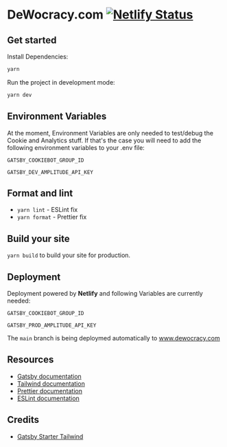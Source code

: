 # DeWocracy.com [![Netlify Status](https://api.netlify.com/api/v1/badges/6261a901-6f6e-4e5c-9d20-fa696bd456b5/deploy-status)](https://app.netlify.com/sites/dewocracy/deploys)


## Get started

Install Dependencies:

```sh
yarn
```

Run the project in development mode:

```sh
yarn dev
```

## Environment Variables

At the moment, Environment Variables are only needed to test/debug the Cookie and Analytics stuff. If that's the case you will need to add the following environment variables to your .env file:

`GATSBY_COOKIEBOT_GROUP_ID`

`GATSBY_DEV_AMPLITUDE_API_KEY`

## Format and lint

- `yarn lint` - ESLint fix
- `yarn format` - Prettier fix

## Build your site

`yarn build` to build your site for production.

## Deployment

Deployment powered by **Netlify** and following Variables are currently needed:

`GATSBY_COOKIEBOT_GROUP_ID`

`GATSBY_PROD_AMPLITUDE_API_KEY`

The `main` branch is being deploymed automatically to www.dewocracy.com



## Resources

- [Gatsby documentation](https://www.gatsbyjs.org/docs/)
- [Tailwind documentation](https://tailwindcss.com/docs/what-is-tailwind/)
- [Prettier documentation](https://prettier.io/docs/en/index.html)
- [ESLint documentation](https://eslint.org/docs/user-guide/configuring)

## Credits

- [Gatsby Starter Tailwind](https://github.com/taylorbryant/gatsby-starter-tailwind)
